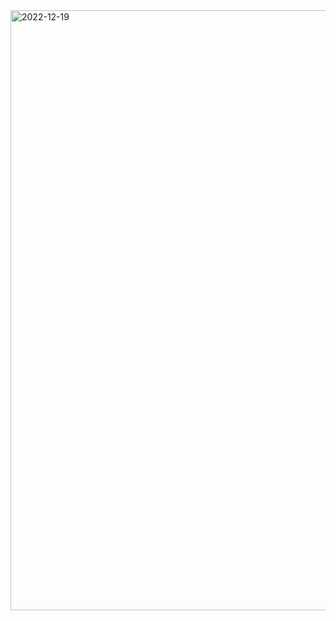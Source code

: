 
<img width="960" alt="2022-12-19" src="https://user-images.githubusercontent.com/112932102/208435681-d35eb83f-49a9-4332-b4a1-bc7c1ea2a42b.png">
